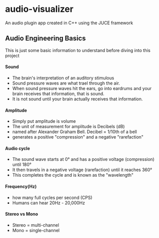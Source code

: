 # audio-visualizer

An audio plugin app created in C++ using the JUCE framework

## Audio Engineering Basics 

This is just some basic information to understand before diving into this project

#### Sound 
- The brain's interpretation of an auditory stimulous 
- Sound pressure waves are what trael through the air.
- When sound pressure waves hit the ears, go into eardrums and your brain receives that information, that is sound. 
- It is not sound until your brain actually receives that information.

#### Amplitude
- Simply put amplitude is volume 
- The unit of measurement for amplitude is Decibels (dB) 
- named after Alexander Graham Bell. Decibel = 1/10th of a bell 
- generates a positive "compression" and a negative "rarefaction" 

#### Audio cycle
- The sound wave starts at 0° and has a positive voltage (compression) until 180° 
- It then travels in a negative voltage (rarefaction) until it reaches 360° 
- This completes the cycle and is known as the "wavelength" 

#### Frequency(Hz) 
- how many full cycles per second (CPS) 
- Humans can hear 20Hz - 20,000Hz

#### Stereo vs Mono 
- Stereo = multi-channel 
- Mono = single-channel
